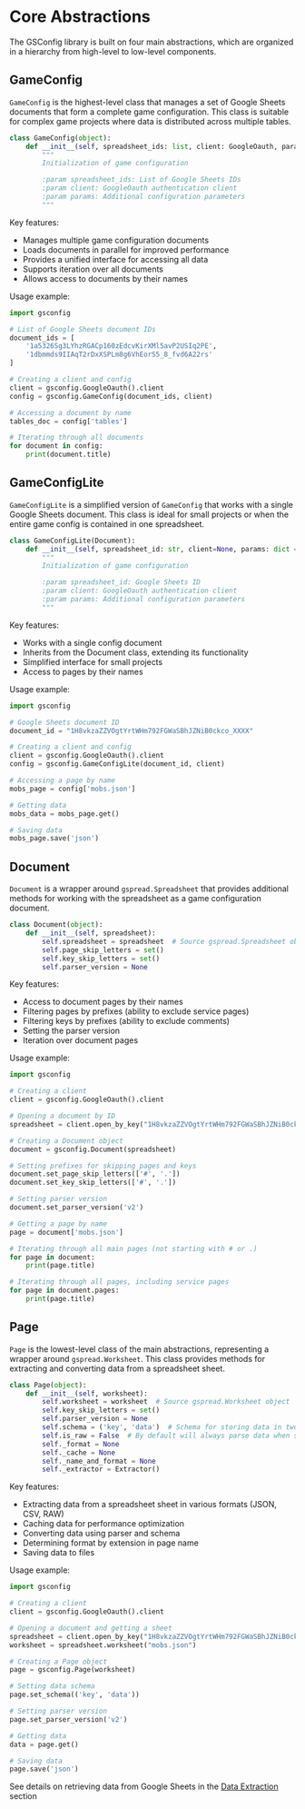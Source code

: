 # Core Abstractions

The GSConfig library is built on four main abstractions, which are organized in a hierarchy from high-level to low-level components.

## GameConfig

`GameConfig` is the highest-level class that manages a set of Google Sheets documents that form a complete game configuration. This class is suitable for complex game projects where data is distributed across multiple tables.

```python
class GameConfig(object):
    def __init__(self, spreadsheet_ids: list, client: GoogleOauth, params: dict = {}):
        """
        Initialization of game configuration

        :param spreadsheet_ids: List of Google Sheets IDs
        :param client: GoogleOauth authentication client
        :param params: Additional configuration parameters
        """
```

Key features:
- Manages multiple game configuration documents
- Loads documents in parallel for improved performance
- Provides a unified interface for accessing all data
- Supports iteration over all documents
- Allows access to documents by their names

Usage example:
```python
import gsconfig

# List of Google Sheets document IDs
document_ids = [
    '1a5326Sg3LYhzRGACp160zEdcvKirXMl5avP2USIq2PE',
    '1dbmmds9IIAqT2rDxXSPLm8g6VhEorS5_8_fvd6A22rs'
]

# Creating a client and config
client = gsconfig.GoogleOauth().client
config = gsconfig.GameConfig(document_ids, client)

# Accessing a document by name
tables_doc = config['tables']

# Iterating through all documents
for document in config:
    print(document.title)
```

## GameConfigLite

`GameConfigLite` is a simplified version of `GameConfig` that works with a single Google Sheets document. This class is ideal for small projects or when the entire game config is contained in one spreadsheet.

```python
class GameConfigLite(Document):
    def __init__(self, spreadsheet_id: str, client=None, params: dict = {}):
        """
        Initialization of game configuration

        :param spreadsheet_id: Google Sheets ID
        :param client: GoogleOauth authentication client
        :param params: Additional configuration parameters
        """
```

Key features:
- Works with a single config document
- Inherits from the Document class, extending its functionality
- Simplified interface for small projects
- Access to pages by their names

Usage example:
```python
import gsconfig

# Google Sheets document ID
document_id = "1H8vkzaZZVOgtYrtWHm792FGWaSBhJZNiB0ckco_XXXX"

# Creating a client and config
client = gsconfig.GoogleOauth().client
config = gsconfig.GameConfigLite(document_id, client)

# Accessing a page by name
mobs_page = config['mobs.json']

# Getting data
mobs_data = mobs_page.get()

# Saving data
mobs_page.save('json')
```

## Document

`Document` is a wrapper around `gspread.Spreadsheet` that provides additional methods for working with the spreadsheet as a game configuration document.

```python
class Document(object):
    def __init__(self, spreadsheet):
        self.spreadsheet = spreadsheet  # Source gspread.Spreadsheet object
        self.page_skip_letters = set()
        self.key_skip_letters = set()
        self.parser_version = None
```

Key features:
- Access to document pages by their names
- Filtering pages by prefixes (ability to exclude service pages)
- Filtering keys by prefixes (ability to exclude comments)
- Setting the parser version
- Iteration over document pages

Usage example:
```python
import gsconfig

# Creating a client
client = gsconfig.GoogleOauth().client

# Opening a document by ID
spreadsheet = client.open_by_key("1H8vkzaZZVOgtYrtWHm792FGWaSBhJZNiB0ckco_RGp0")

# Creating a Document object
document = gsconfig.Document(spreadsheet)

# Setting prefixes for skipping pages and keys
document.set_page_skip_letters(['#', '.'])
document.set_key_skip_letters(['#', '.'])

# Setting parser version
document.set_parser_version('v2')

# Getting a page by name
page = document['mobs.json']

# Iterating through all main pages (not starting with # or .)
for page in document:
    print(page.title)

# Iterating through all pages, including service pages
for page in document.pages:
    print(page.title)
```

## Page

`Page` is the lowest-level class of the main abstractions, representing a wrapper around `gspread.Worksheet`. This class provides methods for extracting and converting data from a spreadsheet sheet.

```python
class Page(object):
    def __init__(self, worksheet):
        self.worksheet = worksheet  # Source gspread.Worksheet object
        self.key_skip_letters = set()
        self.parser_version = None
        self.schema = ('key', 'data')  # Schema for storing data in two columns
        self.is_raw = False  # By default will always parse data when saving to json 
        self._format = None
        self._cache = None
        self._name_and_format = None
        self._extractor = Extractor()
```

Key features:
- Extracting data from a spreadsheet sheet in various formats (JSON, CSV, RAW)
- Caching data for performance optimization
- Converting data using parser and schema
- Determining format by extension in page name
- Saving data to files

Usage example:
```python
import gsconfig

# Creating a client
client = gsconfig.GoogleOauth().client

# Opening a document and getting a sheet
spreadsheet = client.open_by_key("1H8vkzaZZVOgtYrtWHm792FGWaSBhJZNiB0ckco_XXXX")
worksheet = spreadsheet.worksheet("mobs.json")

# Creating a Page object
page = gsconfig.Page(worksheet)

# Setting data schema
page.set_schema(('key', 'data'))

# Setting parser version
page.set_parser_version('v2')

# Getting data
data = page.get()

# Saving data
page.save('json')
```

See details on retrieving data from Google Sheets in the [Data Extraction](04-Data_Extraction.md) section